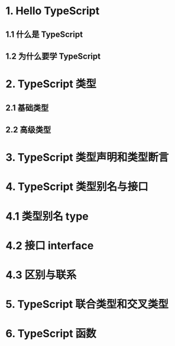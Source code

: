 # 1. Hello TypeScript

## 1.1 什么是 TypeScript

## 1.2 为什么要学 TypeScript

# 2. TypeScript 类型

## 2.1 基础类型

## 2.2 高级类型

# 3. TypeScript 类型声明和类型断言

# 4. TypeScript 类型别名与接口
# 4.1 类型别名 type
# 4.2 接口 interface
# 4.3 区别与联系

# 5. TypeScript 联合类型和交叉类型

# 6. TypeScript 函数
